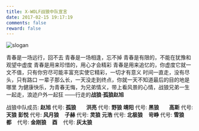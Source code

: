 ```yaml
---
title: X-WOLF战狼中队宣言
date: 2017-02-15 19:17:19
comments: false
reward: false
---
```

![slogan](http://x-wolf.win/images/slogan.jpg)

青春是一场远行，回不去
青春是一场相逢，忘不掉
青春是有限的，不能在犹豫和观望中虚度
青春是用来珍惜的，用心才会精彩
青春是用来追忆的，你虚度它就一文不值，只有你穷尽可能丰富充实使它精彩，一切才有意义
时间一直走，没有尽头，只有路口
一辈子那么长，一天没走到终点，你就一天不知道最后的目的地是哪里
为健康快乐，为青春无悔，为兄弟情义，带上看风景的心情，战狼兄弟一生一起走，浪迹户外一起狂
——行走的**战狼·孤狼赵旭**



战狼中队成员:
**赵旭** 代号: **孤狼**&nbsp;&nbsp;&nbsp;&nbsp;&nbsp;&nbsp; **洪亮** 代号: **野狼**
**靖阳** 代号: **黑狼**&nbsp;&nbsp;&nbsp;&nbsp;&nbsp;&nbsp; **高斯** 代号: **天狼**
**彭悦** 代号: **风月狼**&nbsp;&nbsp;&nbsp; **子赫** 代号: **灵狼**
**元浩** 代号: **北极狼**&nbsp;&nbsp;&nbsp; **岢峥** 代号: **雪狼**
**都**&nbsp;&nbsp;&nbsp; 代号: **金刚狼**&nbsp;&nbsp;&nbsp; **酉**&nbsp;&nbsp;&nbsp; 代号: **灰太狼**

